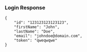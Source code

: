 ### Login Response


```
{
    "id": "123123123123123",
    "firstName": "John",
    "lastName": "Doe",
    "email": "johndoe@domain.com",
    "token": "qweqwqwe"
}
```